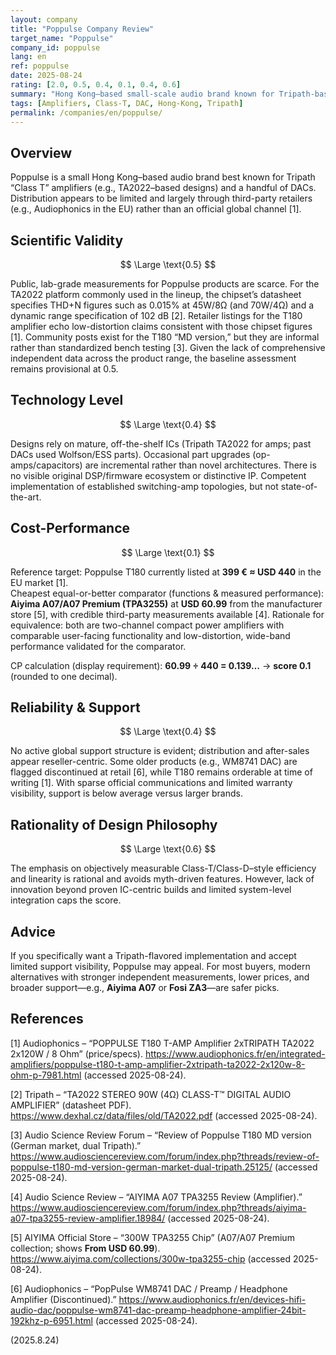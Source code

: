 ```yaml
---
layout: company
title: "Poppulse Company Review"
target_name: "Poppulse"
company_id: poppulse
lang: en
ref: poppulse
date: 2025-08-24
rating: [2.0, 0.5, 0.4, 0.1, 0.4, 0.6]
summary: "Hong Kong–based small-scale audio brand known for Tripath-based Class T amplifiers and DACs, sold mainly via resellers; limited public measurements and support visibility."
tags: [Amplifiers, Class-T, DAC, Hong-Kong, Tripath]
permalink: /companies/en/poppulse/
---
```

## Overview

Poppulse is a small Hong Kong–based audio brand best known for Tripath “Class T” amplifiers (e.g., TA2022–based designs) and a handful of DACs. Distribution appears to be limited and largely through third-party retailers (e.g., Audiophonics in the EU) rather than an official global channel [1].

## Scientific Validity

$$ \Large \text{0.5} $$

Public, lab-grade measurements for Poppulse products are scarce. For the TA2022 platform commonly used in the lineup, the chipset’s datasheet specifies THD+N figures such as 0.015% at 45W/8Ω (and 70W/4Ω) and a dynamic range specification of 102 dB [2]. Retailer listings for the T180 amplifier echo low-distortion claims consistent with those chipset figures [1]. Community posts exist for the T180 “MD version,” but they are informal rather than standardized bench testing [3]. Given the lack of comprehensive independent data across the product range, the baseline assessment remains provisional at 0.5.

## Technology Level

$$ \Large \text{0.4} $$

Designs rely on mature, off-the-shelf ICs (Tripath TA2022 for amps; past DACs used Wolfson/ESS parts). Occasional part upgrades (op-amps/capacitors) are incremental rather than novel architectures. There is no visible original DSP/firmware ecosystem or distinctive IP. Competent implementation of established switching-amp topologies, but not state-of-the-art.

## Cost-Performance

$$ \Large \text{0.1} $$

Reference target: Poppulse T180 currently listed at **399 € ≈ USD 440** in the EU market [1].  
Cheapest equal-or-better comparator (functions & measured performance): **Aiyima A07/A07 Premium (TPA3255)** at **USD 60.99** from the manufacturer store [5], with credible third-party measurements available [4]. Rationale for equivalence: both are two-channel compact power amplifiers with comparable user-facing functionality and low-distortion, wide-band performance validated for the comparator.

CP calculation (display requirement): **60.99 ÷ 440 = 0.139…** → **score 0.1** (rounded to one decimal).

## Reliability & Support

$$ \Large \text{0.4} $$

No active global support structure is evident; distribution and after-sales appear reseller-centric. Some older products (e.g., WM8741 DAC) are flagged discontinued at retail [6], while T180 remains orderable at time of writing [1]. With sparse official communications and limited warranty visibility, support is below average versus larger brands.

## Rationality of Design Philosophy

$$ \Large \text{0.6} $$

The emphasis on objectively measurable Class-T/Class-D–style efficiency and linearity is rational and avoids myth-driven features. However, lack of innovation beyond proven IC-centric builds and limited system-level integration caps the score.

## Advice

If you specifically want a Tripath-flavored implementation and accept limited support visibility, Poppulse may appeal. For most buyers, modern alternatives with stronger independent measurements, lower prices, and broader support—e.g., **Aiyima A07** or **Fosi ZA3**—are safer picks.

## References

[1] Audiophonics – “POPPULSE T180 T-AMP Amplifier 2xTRIPATH TA2022 2x120W / 8 Ohm” (price/specs). https://www.audiophonics.fr/en/integrated-amplifiers/poppulse-t180-t-amp-amplifier-2xtripath-ta2022-2x120w-8-ohm-p-7981.html (accessed 2025-08-24).

[2] Tripath – “TA2022 STEREO 90W (4Ω) CLASS-T™ DIGITAL AUDIO AMPLIFIER” (datasheet PDF). https://www.dexhal.cz/data/files/old/TA2022.pdf (accessed 2025-08-24).

[3] Audio Science Review Forum – “Review of Poppulse T180 MD version (German market, dual Tripath).” https://www.audiosciencereview.com/forum/index.php?threads/review-of-poppulse-t180-md-version-german-market-dual-tripath.25125/ (accessed 2025-08-24).

[4] Audio Science Review – “AIYIMA A07 TPA3255 Review (Amplifier).” https://www.audiosciencereview.com/forum/index.php?threads/aiyima-a07-tpa3255-review-amplifier.18984/ (accessed 2025-08-24).

[5] AIYIMA Official Store – “300W TPA3255 Chip” (A07/A07 Premium collection; shows **From USD 60.99**). https://www.aiyima.com/collections/300w-tpa3255-chip (accessed 2025-08-24).

[6] Audiophonics – “PopPulse WM8741 DAC / Preamp / Headphone Amplifier (Discontinued).” https://www.audiophonics.fr/en/devices-hifi-audio-dac/poppulse-wm8741-dac-preamp-headphone-amplifier-24bit-192khz-p-6951.html (accessed 2025-08-24).

(2025.8.24)

